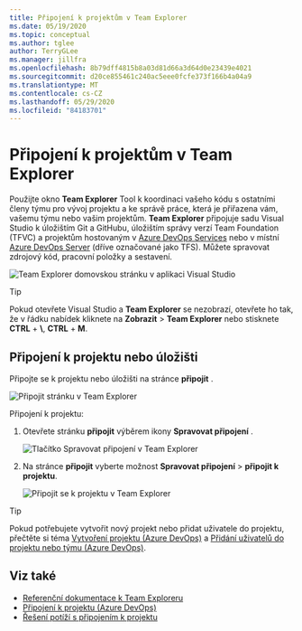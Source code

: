 ```yaml
---
title: Připojení k projektům v Team Explorer
ms.date: 05/19/2020
ms.topic: conceptual
ms.author: tglee
author: TerryGLee
ms.manager: jillfra
ms.openlocfilehash: 8b79dff4815b8a03d81d66a3d64d0e23439e4021
ms.sourcegitcommit: d20ce855461c240ac5eee0fcfe373f166b4a04a9
ms.translationtype: MT
ms.contentlocale: cs-CZ
ms.lasthandoff: 05/29/2020
ms.locfileid: "84183701"
---
```

# <a name="connect-to-projects-in-team-explorer"></a>Připojení k projektům v Team Explorer

Použijte okno **Team Explorer** Tool k koordinaci vašeho kódu s ostatními členy týmu pro vývoj projektu a ke správě práce, která je přiřazena vám, vašemu týmu nebo vašim projektům. **Team Explorer** připojuje sadu Visual Studio k úložištím Git a GitHubu, úložištím správy verzí Team Foundation (TFVC) a projektům hostovaným v [Azure DevOps Services](/azure/devops/user-guide/what-is-azure-devops-services) nebo v místní [Azure DevOps Server](/azure/devops/index-all) (dříve označované jako TFS). Můžete spravovat zdrojový kód, pracovní položky a sestavení.

![Team Explorer domovskou stránku v aplikaci Visual Studio](media/team-explorer/team-explorer.png)

> [!TIP]
> Pokud otevřete Visual Studio a **Team Explorer** se nezobrazí, otevřete ho tak, že v řádku nabídek kliknete na **Zobrazit**  >  **Team Explorer** nebo stisknete **CTRL** + **&#92;**, **CTRL** + **M**.

## <a name="connect-to-a-project-or-repository"></a>Připojení k projektu nebo úložišti

Připojte se k projektu nebo úložišti na stránce **připojit** .

![Připojit stránku v Team Explorer](media/team-explorer/connect.png)

Připojení k projektu:

1. Otevřete stránku **připojit** výběrem ikony **Spravovat připojení** .

   ![Tlačítko Spravovat připojení v Team Explorer](media/team-explorer/manage-connections.png)

1. Na stránce **připojit** vyberte možnost **Spravovat připojení**  >  **připojit k projektu**.

   ![Připojit se k projektu v Team Explorer](media/team-explorer/connect-project.png)

> [!TIP]
> Pokud potřebujete vytvořit nový projekt nebo přidat uživatele do projektu, přečtěte si téma [Vytvoření projektu (Azure DevOps)](/azure/devops/organizations/projects/create-project) a [Přidání uživatelů do projektu nebo týmu (Azure DevOps)](/azure/devops/organizations/security/add-users-team-project).

## <a name="see-also"></a>Viz také

- [Referenční dokumentace k Team Exploreru](reference/team-explorer-reference.md)
- [Připojení k projektu (Azure DevOps)](/azure/devops/organizations/projects/connect-to-projects)
- [Řešení potíží s připojením k projektu](/azure/devops/user-guide/troubleshoot-connection?view=azure-devops)
